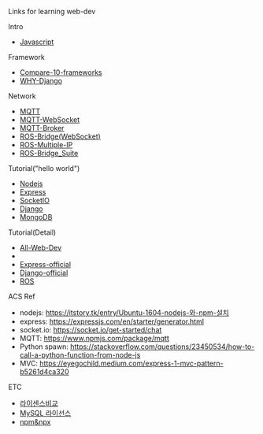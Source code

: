 Links for learning web-dev


Intro
- [Javascript]

Framework
- [Compare-10-frameworks]
- [WHY-Django]

Network
- [MQTT]
- [MQTT-WebSocket]
- [MQTT-Broker]
- [ROS-Bridge(WebSocket)]
- [ROS-Multiple-IP]
- [ROS-Bridge_Suite]

Tutorial("hello world")
- [Nodejs]
- [Express]
- [SocketIO]
- [Django]
- [MongoDB]

Tutorial(Detail)
- [All-Web-Dev]
- [Express-Blog]: https://jinbroing.tistory.com/84?category=916190
- [Express-official]
- [Django-official]
- [ROS]

ACS Ref
- nodejs: https://itstory.tk/entry/Ubuntu-1604-nodejs-와-npm-설치
- express: https://expressjs.com/en/starter/generator.html
- socket.io: https://socket.io/get-started/chat 
- MQTT: https://www.npmjs.com/package/mqtt
- Python spawn: https://stackoverflow.com/questions/23450534/how-to-call-a-python-function-from-node-js
- MVC: https://eyegochild.medium.com/express-1-mvc-pattern-b5261d4ca320
 
ETC
- [라이센스비교]
- [MySQL 라이선스]
- [npm&npx]

[SocketIO]: https://socket.io/get-started/chat
[npm&npx]: https://www.freecodecamp.org/news/npm-vs-npx-whats-the-difference/
[MQTT]: https://pypi.org/project/paho-mqtt/#id3
[MQTT-Broker]: http://www.steves-internet-guide.com/mossquitto-conf-file/
[ROS-Bridge(WebSocket)]: http://robotwebtools.org/tools.html
[MQTT-WebSocket]: https://www.educba.com/mqtt-vs-websocket/
[ROS-Multiple-IP]: http://wiki.ros.org/ROS/Tutorials/MultipleMachines
[ROS-Bridge_Suite]:http://wiki.ros.org/rosbridge_suite/Tutorials/RunningRosbridge
[Javascript]: https://developer.mozilla.org/ko/docs/Learn/JavaScript/First_steps/What_is_JavaScript
[Express]: https://blogger.pe.kr/789
[Nodejs]:https://javafa.gitbooks.io/nodejs_server_basic/content/
[Django]:https://m.blog.naver.com/shino1025/221316480686
[ROS]:http://wiki.ros.org/ROS/Tutorials
[Compare-10-frameworks]: https://towardsdatascience.com/top-10-in-demand-web-development-frameworks-in-2021-8a5b668be0d6
[WHY-Django]: https://blog.lxf.kr/2018-11-19---why-or-not-django/
[All-Web-Dev]: https://developer.mozilla.org/en-US/docs/Learn
[Express-official]: https://expressjs.com/en/starter/basic-routing.html
[Django-official]: https://docs.djangoproject.com/en/3.1/intro/tutorial01/

[MongoDB]: https://devlog.jwgo.kr/2019/02/26/how-to-install-mongodb-on-ubuntu/
[MySQL 라이선스]: https://www.phpschool.com/gnuboard4/bbs/board.php?bo_table=forum&wr_id=92874
[라이센스비교]: http://www.bloter.net/archives/209318
